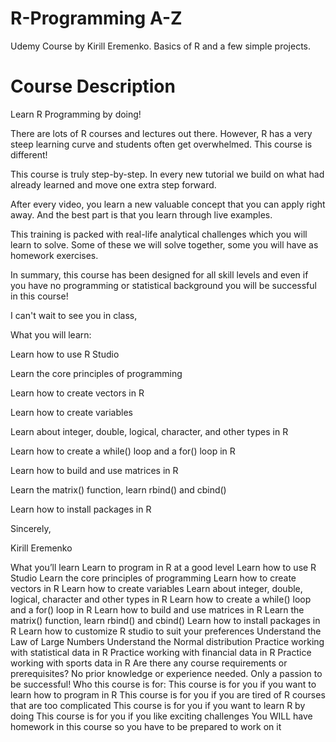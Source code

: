# R-Programming A-Z
Udemy Course by Kirill Eremenko. Basics of R and a few simple projects. 

# Course Description 
Learn R Programming by doing!

There are lots of R courses and lectures out there. However, R has a very steep learning curve and students often get overwhelmed. This course is different!

This course is truly step-by-step. In every new tutorial we build on what had already learned and move one extra step forward.

After every video, you learn a new valuable concept that you can apply right away. And the best part is that you learn through live examples.

This training is packed with real-life analytical challenges which you will learn to solve. Some of these we will solve together, some you will have as homework exercises.

In summary, this course has been designed for all skill levels and even if you have no programming or statistical background you will be successful in this course!

I can't wait to see you in class,

What you will learn:

Learn how to use R Studio

Learn the core principles of programming

Learn how to create vectors in R

Learn how to create variables

Learn about integer, double, logical, character, and other types in R

Learn how to create a while() loop and a for() loop in R

Learn how to build and use matrices in R

Learn the matrix() function, learn rbind() and cbind()

Learn how to install packages in R

Sincerely,

Kirill Eremenko

What you’ll learn
Learn to program in R at a good level
Learn how to use R Studio
Learn the core principles of programming
Learn how to create vectors in R
Learn how to create variables
Learn about integer, double, logical, character and other types in R
Learn how to create a while() loop and a for() loop in R
Learn how to build and use matrices in R
Learn the matrix() function, learn rbind() and cbind()
Learn how to install packages in R
Learn how to customize R studio to suit your preferences
Understand the Law of Large Numbers
Understand the Normal distribution
Practice working with statistical data in R
Practice working with financial data in R
Practice working with sports data in R
Are there any course requirements or prerequisites?
No prior knowledge or experience needed. Only a passion to be successful!
Who this course is for:
This course is for you if you want to learn how to program in R
This course is for you if you are tired of R courses that are too complicated
This course is for you if you want to learn R by doing
This course is for you if you like exciting challenges
You WILL have homework in this course so you have to be prepared to work on it
